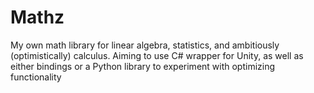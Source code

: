 # Mathz
My own math library for linear algebra, statistics, and ambitiously (optimistically) calculus. Aiming to use C# wrapper for Unity, as well as either bindings or a Python library to experiment with optimizing functionality
